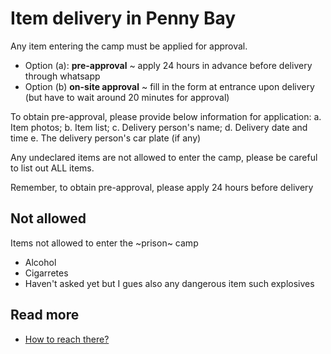 # Item delivery in Penny Bay


Any item entering the camp must be applied for approval. 

- Option (a):
**pre-approval** ~ apply 24 hours in advance before delivery through whatsapp 
- Option (b) 
**on-site approval** ~ fill in the form at entrance upon delivery (but have to wait around 20 minutes for approval)  

To obtain pre-approval, please provide below information for application:
a. Item photos;
b. Item list;
c. Delivery person's name;
d. Delivery date and time
e. The delivery person's car plate (if any)

Any undeclared items are not allowed to enter the camp, please be careful to list out ALL items. 

Remember, to obtain pre-approval, please apply 24 hours before delivery

## Not allowed

Items not allowed to enter the ~prison~ camp

- Alcohol 
- Cigarretes
- Haven't asked yet but I gues also any dangerous item such explosives 

## Read more
 - [How to reach there?](./location.md)
